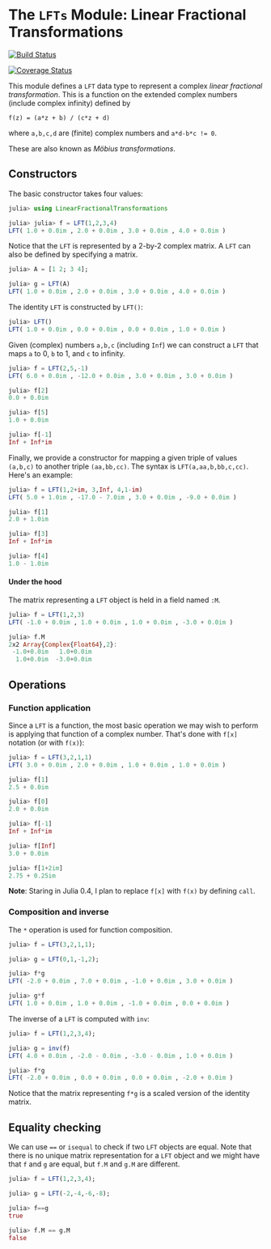 # The `LFTs` Module: Linear Fractional Transformations

[![Build Status](https://travis-ci.org/scheinerman/LinearFractionalTransformations.jl.svg?branch=master)](https://travis-ci.org/scheinerman/LinearFractionalTransformations.jl)

[![Coverage Status](https://coveralls.io/repos/scheinerman/LinearFractionalTransformations.jl/badge.svg?branch=master&service=github)](https://coveralls.io/github/scheinerman/LinearFractionalTransformations.jl?branch=master)



This module defines a `LFT` data type to represent a complex *linear
fractional transformation*. This is a function on the extended
complex numbers (include complex infinity) defined by
```
f(z) = (a*z + b) / (c*z + d)
```
where `a,b,c,d` are (finite) complex numbers and `a*d-b*c != 0`.

These are also known as *Möbius transformations*.

## Constructors

The basic constructor takes four values:

```julia
julia> using LinearFractionalTransformations

julia> julia> f = LFT(1,2,3,4)
LFT( 1.0 + 0.0im , 2.0 + 0.0im , 3.0 + 0.0im , 4.0 + 0.0im )
```

Notice that the `LFT` is represented by a 2-by-2 complex matrix.
A `LFT` can also be defined by specifying a matrix.

```julia
julia> A = [1 2; 3 4];

julia> g = LFT(A)
LFT( 1.0 + 0.0im , 2.0 + 0.0im , 3.0 + 0.0im , 4.0 + 0.0im )
```

The identity `LFT` is constructed by `LFT()`:

```julia
julia> LFT()
LFT( 1.0 + 0.0im , 0.0 + 0.0im , 0.0 + 0.0im , 1.0 + 0.0im )
```

Given (complex) numbers `a,b,c` (including `Inf`) we can construct
a `LFT` that maps `a` to 0, `b` to 1, and `c` to infinity.

```julia
julia> f = LFT(2,5,-1)
LFT( 6.0 + 0.0im , -12.0 + 0.0im , 3.0 + 0.0im , 3.0 + 0.0im )

julia> f[2]
0.0 + 0.0im

julia> f[5]
1.0 + 0.0im

julia> f[-1]
Inf + Inf*im
```

Finally, we provide a constructor for mapping a given triple of values
`(a,b,c)` to another triple `(aa,bb,cc)`. The syntax is
`LFT(a,aa,b,bb,c,cc)`. Here's an example:

```julia
julia> f = LFT(1,2+im, 3,Inf, 4,1-im)
LFT( 5.0 + 1.0im , -17.0 - 7.0im , 3.0 + 0.0im , -9.0 + 0.0im )

julia> f[1]
2.0 + 1.0im

julia> f[3]
Inf + Inf*im

julia> f[4]
1.0 - 1.0im
```


#### Under the hood

The matrix representing a `LFT` object is held in a field named `:M`.

```julia
julia> f = LFT(1,2,3)
LFT( -1.0 + 0.0im , 1.0 + 0.0im , 1.0 + 0.0im , -3.0 + 0.0im )

julia> f.M
2x2 Array{Complex{Float64},2}:
 -1.0+0.0im   1.0+0.0im
  1.0+0.0im  -3.0+0.0im
```

## Operations

### Function application

Since a `LFT` is a function, the most basic operation we may wish to
perform is applying that function of a complex number. That's done
with `f[x]` notation (or with `f(x)`):

```julia
julia> f = LFT(3,2,1,1)
LFT( 3.0 + 0.0im , 2.0 + 0.0im , 1.0 + 0.0im , 1.0 + 0.0im )

julia> f[1]
2.5 + 0.0im

julia> f[0]
2.0 + 0.0im

julia> f[-1]
Inf + Inf*im

julia> f[Inf]
3.0 + 0.0im

julia> f[1+2im]
2.75 + 0.25im
```

**Note**: Staring in Julia 0.4, I plan to replace `f[x]` with `f(x)`
by defining `call`.

### Composition and inverse

The `*` operation is used for function composition.

```julia
julia> f = LFT(3,2,1,1);

julia> g = LFT(0,1,-1,2);

julia> f*g
LFT( -2.0 + 0.0im , 7.0 + 0.0im , -1.0 + 0.0im , 3.0 + 0.0im )

julia> g*f
LFT( 1.0 + 0.0im , 1.0 + 0.0im , -1.0 + 0.0im , 0.0 + 0.0im )
```


The inverse of a `LFT` is computed with `inv`:

```julia
julia> f = LFT(1,2,3,4);

julia> g = inv(f)
LFT( 4.0 + 0.0im , -2.0 - 0.0im , -3.0 - 0.0im , 1.0 + 0.0im )

julia> f*g
LFT( -2.0 + 0.0im , 0.0 + 0.0im , 0.0 + 0.0im , -2.0 + 0.0im )
```

Notice that the matrix representing `f*g` is a scaled version of the
identity matrix.

## Equality checking

We can use `==` or `isequal` to check if two `LFT` objects are
equal. Note that there is no unique matrix representation for a `LFT`
object and we might have that `f` and `g` are equal, but `f.M` and
`g.M` are different.

```julia
julia> f = LFT(1,2,3,4);

julia> g = LFT(-2,-4,-6,-8);

julia> f==g
true

julia> f.M == g.M
false
```
